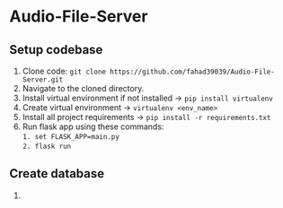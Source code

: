 # Audio-File-Server

## Setup codebase
1. Clone code:
      `git clone https://github.com/fahad39039/Audio-File-Server.git`
2. Navigate to the cloned directory.
3. Install virtual environment if not installed -> `pip install virtualenv`
4. Create virtual environment -> `virtualenv <env_name>`
5. Install all project requirements -> `pip install -r requirements.txt`
6. Run flask app using these commands:<br>`1. set FLASK_APP=main.py` <br> `2. flask run`

## Create database
1. 
